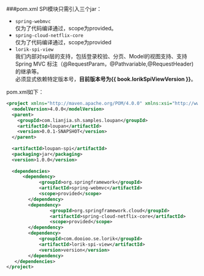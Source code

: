 ###pom.xml
SPI模块只需引入三个jar：

*  `spring-webmvc`   
	仅为了代码编译通过，scope为provided。
*  `spring-cloud-netflix-core`   
	仅为了代码编译通过，scope为provided
*  `lorik-spi-view`   
 我们内部对spi层的支持，包括登录校验、分页、Model的视图支持、支持Spring MVC 标注（@RequestParam，@Pathvariable,@RequestHeader)的继承等。  
必须显式依赖特定版本号，**目前版本号为{{ book.lorikSpiViewVersion }}**。

pom.xml如下：

```xml
<project xmlns="http://maven.apache.org/POM/4.0.0" xmlns:xsi="http://www.w3.org/2001/XMLSchema-instance" xsi:schemaLocation="http://maven.apache.org/POM/4.0.0 http://maven.apache.org/xsd/maven-4.0.0.xsd">
  <modelVersion>4.0.0</modelVersion>
  <parent>
    <groupId>com.lianjia.sh.samples.loupan</groupId>
    <artifactId>loupan</artifactId>
    <version>0.0.1-SNAPSHOT</version>
  </parent>
  
  <artifactId>loupan-spi</artifactId>
  <packaging>jar</packaging>
  <version>1.0.0</version>
  
  <dependencies>
      <dependency>
			<groupId>org.springframework</groupId>
			<artifactId>spring-webmvc</artifactId>
			<scope>provided</scope>
		</dependency>
		<dependency>
				<groupId>org.springframework.cloud</groupId>
				<artifactId>spring-cloud-netflix-core</artifactId>
				<scope>provided</scope>
		</dependency>
		<dependency>
         	<groupId>com.dooioo.se.lorik</groupId>
		    <artifactId>lorik-spi-view</artifactId>
		    <version>version</version>
        </dependency>
   </dependencies>
</project>
```